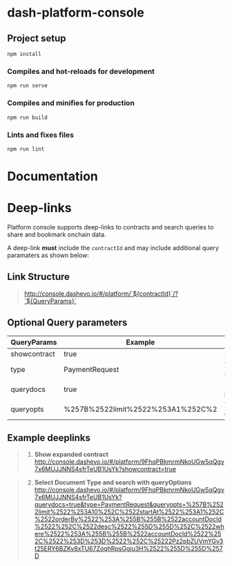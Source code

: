 # dash-platform-console

## Project setup
```
npm install
```

### Compiles and hot-reloads for development
```
npm run serve
```

### Compiles and minifies for production
```
npm run build
```

### Lints and fixes files
```
npm run lint
```

# Documentation
# Deep-links


Platform console supports deep-links to contracts and search queries to share and bookmark onchain data.

 A deep-link **must** include the `contractId` and may include additional query paramaters as shown below:

## Link Structure

>http://console.dashevo.io/#/platform/`${contractId}`/?`${QueryParams}`


## Optional Query parameters


| QueryParams | Example | Description |
| ------ | ------ | ------ |
| showcontract | true | If present, expands the contract editor |
| type | PaymentRequest | The document type, **required** to deeplink a search / query |
| querydocs | true | If present, starts a search with *default* or provided `queryopts` |
|  queryopts | %257B%2522limit%2522%253A1%252C%2|  The URI encoded [queryOpts](https://dashplatform.readme.io/docs/reference-query-syntax#example-query) e.g. in JavaScript: `encodeURIComponent(JSON.stringify(queryOpts)`, 

## Example deeplinks

> 1. **Show expanded contract** http://console.dashevo.io/#/platform/9FhqPBkmrmNkoUGw5qQgv7x6MUJJNNS4sfrTeUB1UsYk?showcontract=true

> 2. **Select Document Type and search with queryOptions** http://console.dashevo.io/#/platform/9FhqPBkmrmNkoUGw5qQgv7x6MUJJNNS4sfrTeUB1UsYk?querydocs=true&type=PaymentRequest&queryopts=%257B%2522limit%2522%253A10%252C%2522startAt%2522%253A1%252C%2522orderBy%2522%253A%255B%255B%2522accountDocId%2522%252C%2522desc%2522%255D%255D%252C%2522where%2522%253A%255B%255B%2522accountDocId%2522%252C%2522%253D%253D%2522%252C%25222Pz2pbZUVmYGv3t25ERY6BZKv8xTU67ZoqhRpsGgju3H%2522%255D%255D%257D
